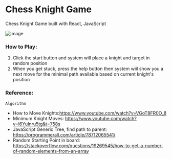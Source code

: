 # Chess Knight Game

Chess Knight Game built with React, JavaScript

![image](https://user-images.githubusercontent.com/56345848/152890648-e9506b97-79e0-45e0-940e-7c4459ef34a4.png)



### How to Play:

1. Click the start button and system will place a knight and target in random position
2. When you get stuck, press the help button then system wiil show you a next move for the minimal path available based on current knight's position

### Reference:

`Algorithm`

- How to Move Knights:https://www.youtube.com/watch?v=VGoT8FR0O_8
- Minimum Knight Moves: https://www.youtube.com/watch?v=l6YuInru5tg&t=758s
-  JavaScript Generic Tree, find path to parent: https://programmerall.com/article/78712065541/
- Random Starting Point in board: https://stackoverflow.com/questions/19269545/how-to-get-a-number-of-random-elements-from-an-array
